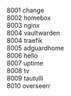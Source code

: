 8001 change  
8002 homebox  
8003 nginx  
8004 vaultwarden  
8004 traefik  
8005 adguardhome  
8006 hello  
8007 uptime  
8008 tv  
8009 tautulli  
8010 overseerr  
